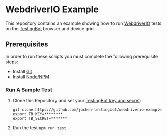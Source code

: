 # WebdriverIO Example

This repository contains an example showing how to run [WebdriverIO](https://webdriver.io/) tests on the [TestingBot](https://testingbot.com/) browser and device grid.

## Prerequisites

In order to run these scripts you must complete the following prerequisite steps:

- Install [Git](https://git-scm.com/downloads)
- Install [Node/NPM](https://nodejs.org/en/download/)

### Run A Sample Test

1. Clone this Repository and set your [TestingBot key and secret](https://testingbot.com):

   ```
   git clone https://github.com/jochen-testingbot/webdriverio-example
   export TB_KEY=********
   export TB_SECRET=*******
   ```

2. Run the test `npm run test`
